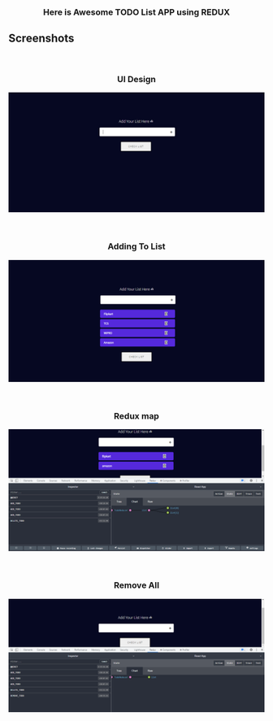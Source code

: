 
<p align='center'>

<h3 align='center'> Here is Awesome TODO List APP using REDUX
 </h3>



## Screenshots

<br/>
<h3 align='center'> UI Design </h3>


![](images/src1.PNG)

<br/>
<h3 align='center'> Adding To List</h3>

![](images/addList.PNG)

<br/>
<h3 align='center'> Redux map </h3>

![](images/reduxMap.PNG)

<br/>
<h3 align='center'> Remove All </h3>

![](images/rmoveall.PNG)
</p>
